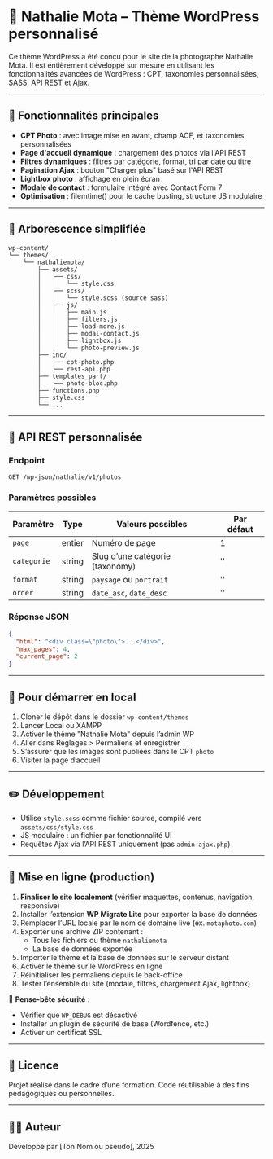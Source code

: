 # 📸 Nathalie Mota – Thème WordPress personnalisé

Ce thème WordPress a été conçu pour le site de la photographe Nathalie Mota. Il est entièrement développé sur mesure en utilisant les fonctionnalités avancées de WordPress : CPT, taxonomies personnalisées, SASS, API REST et Ajax.

---

## 🔧 Fonctionnalités principales

- **CPT Photo** : avec image mise en avant, champ ACF, et taxonomies personnalisées
- **Page d'accueil dynamique** : chargement des photos via l'API REST
- **Filtres dynamiques** : filtres par catégorie, format, tri par date ou titre
- **Pagination Ajax** : bouton "Charger plus" basé sur l'API REST
- **Lightbox photo** : affichage en plein écran
- **Modale de contact** : formulaire intégré avec Contact Form 7
- **Optimisation** : filemtime() pour le cache busting, structure JS modulaire

---

## 📂 Arborescence simplifiée

```
wp-content/
└── themes/
    └── nathaliemota/
        ├── assets/
        │   ├── css/
        │   │   └── style.css
        │   ├── scss/
        │   │   └── style.scss (source sass)
        │   ├── js/
        │   │   ├── main.js
        │   │   ├── filters.js
        │   │   ├── load-more.js
        │   │   ├── modal-contact.js
        │   │   ├── lightbox.js
        │   │   └── photo-preview.js
        ├── inc/
        │   ├── cpt-photo.php
        │   └── rest-api.php
        ├── templates_part/
        │   └── photo-bloc.php
        ├── functions.php
        ├── style.css
        └── ...
```

---

## 🧩 API REST personnalisée

### Endpoint
```
GET /wp-json/nathalie/v1/photos
```

### Paramètres possibles
| Paramètre   | Type   | Valeurs possibles                   | Par défaut |
|-------------|--------|-------------------------------------|------------|
| `page`      | entier | Numéro de page                      | 1          |
| `categorie` | string | Slug d’une catégorie (taxonomy)     | ''         |
| `format`    | string | `paysage` ou `portrait`             | ''         |
| `order`     | string | `date_asc`, `date_desc`             | ''         |

### Réponse JSON
```json
{
  "html": "<div class=\"photo\">...</div>",
  "max_pages": 4,
  "current_page": 2
}
```

---

## 🚀 Pour démarrer en local

1. Cloner le dépôt dans le dossier `wp-content/themes`
2. Lancer Local ou XAMPP
3. Activer le thème "Nathalie Mota" depuis l’admin WP
4. Aller dans Réglages > Permaliens et enregistrer
5. S’assurer que les images sont publiées dans le CPT `photo`
6. Visiter la page d’accueil

---

## ✏️ Développement

- Utilise `style.scss` comme fichier source, compilé vers `assets/css/style.css`
- JS modulaire : un fichier par fonctionnalité UI
- Requêtes Ajax via l’API REST uniquement (pas `admin-ajax.php`)

---

## 🚚 Mise en ligne (production)

1. **Finaliser le site localement** (vérifier maquettes, contenus, navigation, responsive)
2. Installer l’extension **WP Migrate Lite** pour exporter la base de données
3. Remplacer l’URL locale par le nom de domaine live (ex. `motaphoto.com`)
4. Exporter une archive ZIP contenant :
   - Tous les fichiers du thème `nathaliemota`
   - La base de données exportée
5. Importer le thème et la base de données sur le serveur distant
6. Activer le thème sur le WordPress en ligne
7. Réinitialiser les permaliens depuis le back-office
8. Tester l’ensemble du site (modale, filtres, chargement Ajax, lightbox)

🔐 **Pense-bête sécurité** :
- Vérifier que `WP_DEBUG` est désactivé
- Installer un plugin de sécurité de base (Wordfence, etc.)
- Activer un certificat SSL

---

## 📄 Licence

Projet réalisé dans le cadre d’une formation. Code réutilisable à des fins pédagogiques ou personnelles.

---

## 👨‍💻 Auteur
Développé par [Ton Nom ou pseudo], 2025
